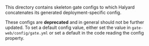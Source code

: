 This directory contains skeleton gate configs to which Halyard concatenates
its generated deployment-specific config.

These configs are **deprecated** and in general should not be further updated. To
set a default config value, either set the value in `gate-web/config/gate.yml`
or set a default in the code reading the config property.
